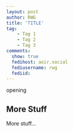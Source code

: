 ```yaml
---
layout: post
author: RWG
title: 'TITLE'
tag:
    - Tag 1
    - Tag 2
    - Tag 3
comments: 
  show: true
  fedihost: aoir.social
  fediusername: rwg
  fediid:
---
```


opening

<!-- more -->

## More Stuff
More stuff...
